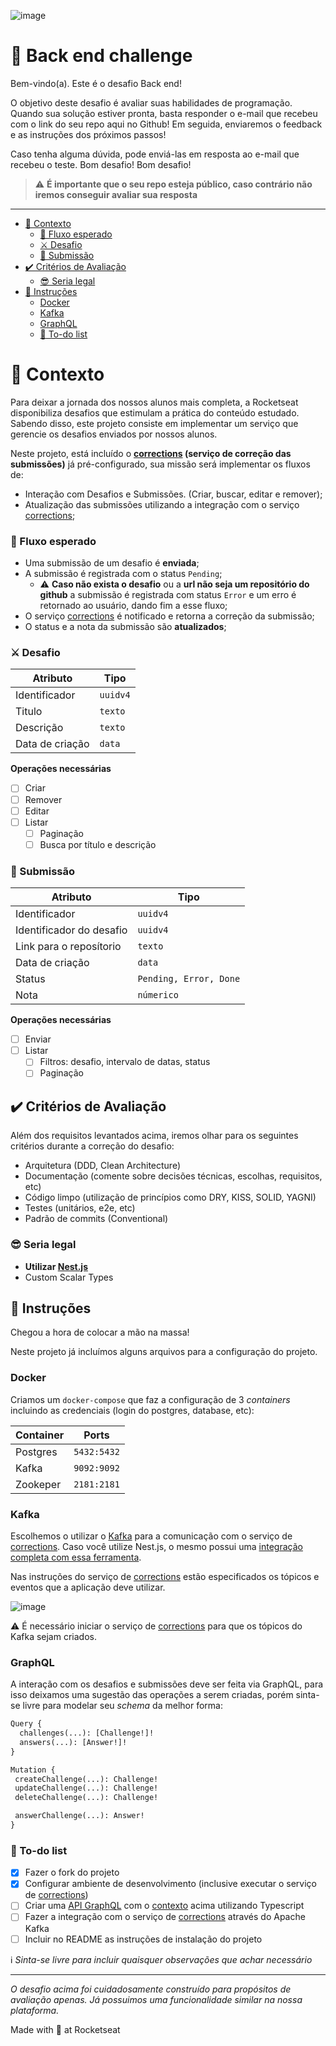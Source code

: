![image](https://user-images.githubusercontent.com/40845824/121069742-3accdb00-c7a4-11eb-87d0-3dc47e433762.png)

# 🚀 Back end challenge

Bem-vindo(a). Este é o desafio Back end!

O objetivo deste desafio é avaliar suas habilidades de programação.
Quando sua solução estiver pronta, basta responder o e-mail que recebeu com o link do seu repo aqui no Github!
Em seguida, enviaremos o feedback e as instruções dos próximos passos!

Caso tenha alguma dúvida, pode enviá-las em resposta ao e-mail que recebeu o teste. Bom desafio!
Bom desafio!

> ⚠️ **É importante que o seu repo esteja público, caso contrário não iremos conseguir avaliar sua resposta**

---

- [🧠 Contexto](#-contexto)
  - [🚰 Fluxo esperado](#-fluxo-esperado)
  - [⚔️ Desafio](#️-desafio)
  - [📓 Submissão](#-submissão)
- [✔️ Critérios de Avaliação](#️-critérios-de-avaliação)
  - [😎 Seria legal](#-seria-legal)
- [:rocket: Instruções](#rocket-instruções)
  - [Docker](#docker)
  - [Kafka](#kafka)
  - [GraphQL](#graphql)
  - [:notebook: To-do list](#notebook-to-do-list)

# 🧠 Contexto

Para deixar a jornada dos nossos alunos mais completa, a Rocketseat disponibiliza desafios que estimulam a prática do conteúdo estudado. Sabendo disso, este projeto consiste em implementar um serviço que gerencie os desafios enviados por nossos alunos.

Neste projeto, está incluído o **[corrections](packages/corrections) (serviço de correção das submissões)** já pré-configurado, sua missão será implementar os fluxos de:

- Interação com Desafios e Submissões. (Criar, buscar, editar e remover);
- Atualização das submissões utilizando a integração com o serviço [corrections](packages/corrections);

### 🚰 Fluxo esperado

- Uma submissão de um desafio é **enviada**;
- A submissão é registrada com o status `Pending`;
  - :warning: **Caso não exista o desafio** ou a **url não seja um repositório do github** a submissão é registrada com status `Error` e um erro é retornado ao usuário, dando fim a esse fluxo;
- O serviço [corrections](packages/corrections) é notificado e retorna a correção da submissão;
- O status e a nota da submissão são **atualizados**;
  
### ⚔️ Desafio

| Atributo        | Tipo     |
| --------------- | -------- |
| Identificador   | `uuidv4` |
| Titulo          | `texto`  |
| Descrição       | `texto`  |
| Data de criação | `data`   |

**Operações necessárias**

- [ ] Criar
- [ ] Remover
- [ ] Editar
- [ ] Listar
  - [ ] Paginação
  - [ ] Busca por título e descrição

### 📓 Submissão

| Atributo                 | Tipo                   |
| ------------------------ | ---------------------- |
| Identificador            | `uuidv4`               |
| Identificador do desafio | `uuidv4`               |
| Link para o reposítorio  | `texto`                |
| Data de criação          | `data`                 |
| Status                   | `Pending, Error, Done` |
| Nota                     | `númerico`             |

**Operações necessárias**

- [ ] Enviar
- [ ] Listar
  - [ ] Filtros: desafio, intervalo de datas, status
  - [ ] Paginação

## ✔️ Critérios de Avaliação

Além dos requisitos levantados acima, iremos olhar para os seguintes critérios durante a correção do desafio:

- Arquitetura (DDD, Clean Architecture)
- Documentação (comente sobre decisões técnicas, escolhas, requisitos, etc)
- Código limpo (utilização de princípios como DRY, KISS, SOLID, YAGNI)
- Testes (unitários, e2e, etc)
- Padrão de commits (Conventional)

### 😎 Seria legal

- **Utilizar [Nest.js](https://nestjs.com/)**
- Custom Scalar Types

## :rocket: Instruções

Chegou a hora de colocar a mão na massa!

Neste projeto já incluímos alguns arquivos para a configuração do projeto.

### Docker

Criamos um `docker-compose` que faz a configuração de 3 _containers_ incluindo as credenciais (login do postgres, database, etc):

| Container | Ports       |
| --------- | ----------- |
| Postgres  | `5432:5432` |
| Kafka     | `9092:9092` |
| Zookeper  | `2181:2181` |

### Kafka

Escolhemos o utilizar o [Kafka](https://kafka.apache.org/) para a comunicação com o serviço de [corrections](packages/corrections). Caso você utilize Nest.js, o mesmo possui uma [integração completa com essa ferramenta](https://docs.nestjs.com/microservices/kafka).

Nas instruções do serviço de [corrections](packages/corrections) estão especificados os tópicos e eventos que a aplicação deve utilizar.

![image](https://user-images.githubusercontent.com/40845824/122421461-c3950500-cf62-11eb-903a-0b629cc8502f.png)

:warning: É necessário iniciar o serviço de [corrections](packages/corrections) para que os tópicos do Kafka sejam criados.

### GraphQL

A interação com os desafios e submissões deve ser feita via GraphQL, para isso deixamos uma sugestão das operações a serem criadas, porém sinta-se livre para modelar seu _schema_ da melhor forma:

```graphql
Query {
  challenges(...): [Challenge!]!
  answers(...): [Answer!]!
}

Mutation {
 createChallenge(...): Challenge!
 updateChallenge(...): Challenge!
 deleteChallenge(...): Challenge!

 answerChallenge(...): Answer!
}
```

### :notebook: To-do list
- [x] Fazer o fork do projeto
- [x] Configurar ambiente de desenvolvimento (inclusive executar o serviço de [corrections](packages/corrections))
- [ ] Criar uma [API GraphQL](https://docs.nestjs.com/graphql/quick-start) com o [contexto](#-contexto) acima utilizando Typescript
- [ ] Fazer a integração com o serviço de [corrections](packages/corrections) através do Apache Kafka
- [ ] Incluir no README as instruções de instalação do projeto

:information_source: _Sinta-se livre para incluir quaisquer observações que achar necessário_

---

_O desafio acima foi cuidadosamente construído para propósitos de avaliação apenas. Já possuimos uma funcionalidade similar na nossa plataforma._

Made with 💜 at Rocketseat
